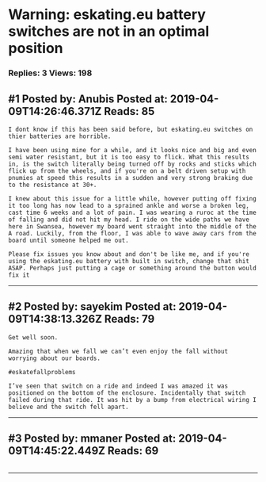 # Warning: eskating.eu battery switches are not in an optimal position

### Replies: 3 Views: 198

## \#1 Posted by: Anubis Posted at: 2019-04-09T14:26:46.371Z Reads: 85

```
I dont know if this has been said before, but eskating.eu switches on thier batteries are horrible. 

I have been using mine for a while, and it looks nice and big and even semi water resistant, but it is too easy to flick. What this results in, is the switch literally being turned off by rocks and sticks which flick up from the wheels, and if you're on a belt driven setup with pnumies at speed this results in a sudden and very strong braking due to the resistance at 30+.

I knew about this issue for a little while, however putting off fixing it too long has now lead to a sprained ankle and worse a broken leg, cast time 6 weeks and a lot of pain. I was wearing a ruroc at the time of falling and did not hit my head. I ride on the wide paths we have here in Swansea, however my board went straight into the middle of the A road. Luckily, from the floor, I was able to wave away cars from the board until someone helped me out.

Please fix issues you know about and don't be like me, and if you're using the eskating.eu battery with built in switch, change that shit ASAP. Perhaps just putting a cage or something around the button would fix it
```

---
## \#2 Posted by: sayekim Posted at: 2019-04-09T14:38:13.326Z Reads: 79

```
Get well soon. 

Amazing that when we fall we can’t even enjoy the fall without worrying about our boards. 

#eskatefallproblems

I’ve seen that switch on a ride and indeed I was amazed it was positioned on the bottom of the enclosure. Incidentally that switch failed during that ride. It was hit by a bump from electrical wiring I believe and the switch fell apart.
```

---
## \#3 Posted by: mmaner Posted at: 2019-04-09T14:45:22.449Z Reads: 69

```

```

---

